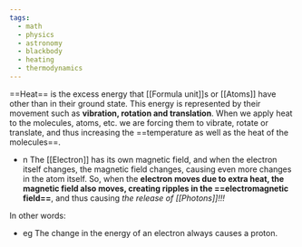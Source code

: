 ```yaml
---
tags:
  - math
  - physics
  - astronomy
  - blackbody
  - heating
  - thermodynamics
---
```

==Heat== is the excess energy that [[Formula unit]]s or [[Atoms]] have other than in their ground state. This energy is represented by their movement such as **vibration, rotation and translation**. When we apply heat to the molecules, atoms, etc. we are forcing them to vibrate, rotate or translate, and thus increasing the ==temperature as well as the heat of the molecules==. 

- n The [[Electron]] has its own magnetic field, and when the electron itself changes, the magnetic field changes, causing even more changes in the atom itself. So, when the **electron moves due to extra heat, the magnetic field also moves, creating ripples in the ==electromagnetic field==**, and thus causing *the release of [[Photons]]!!!* 

In other words:
- eg The change in the energy of an electron always causes a proton.

